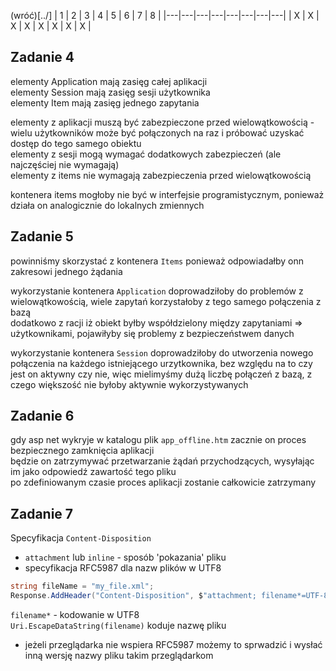 (wróć)[../]
| 1 | 2 | 3 | 4 | 5 | 6 | 7 | 8 |
|---|---|---|---|---|---|---|---|
| X | X | X | X | X | X | X | X |


## Zadanie 4
elementy Application mają zasięg całej aplikacji   
elementy Session mają zasięg sesji użytkownika  
elementy Item mają zasięg jednego zapytania  

elementy z aplikacji muszą być zabezpieczone przed wielowątkowością - wielu użytkowników może być połączonych na raz i próbować uzyskać dostęp do tego samego obiektu  
elementy z sesji mogą wymagać dodatkowych zabezpieczeń (ale najczęściej nie wymagają)  
elementy z items nie wymagają zabezpieczenia przed wielowątkowością

kontenera items mogłoby nie być w interfejsie programistycznym, ponieważ działa on analogicznie do lokalnych zmiennych 

## Zadanie 5
powinniśmy skorzystać z kontenera `Items` ponieważ odpowiadałby onn zakresowi jednego żądania  

wykorzystanie kontenera `Application`  doprowadziłoby do problemów z wielowątkowością, wiele zapytań korzystałoby z tego samego połączenia z bazą  
dodatkowo z racji iż obiekt byłby współdzielony między zapytaniami => użytkownikami, pojawiłyby się problemy z bezpieczeństwem danych  

wykorzystanie kontenera `Session` doprowadziłoby do utworzenia nowego połączenia na każdego istniejącego urzytkownika, bez względu na to czy jest on aktywny czy nie, więc mielimyśmy dużą liczbę połączeń z bazą, z czego większość nie byłoby aktywnie wykorzystywanych

## Zadanie 6
gdy asp net wykryje w katalogu plik `app_offline.htm` zacznie on proces bezpiecznego zamknięcia aplikacji  
będzie on zatrzymywać przetwarzanie żądań przychodzących, wysyłając im jako odpowiedź zawartość tego pliku  
po zdefiniowanym czasie proces aplikacji zostanie całkowicie zatrzymany

## Zadanie 7
Specyfikacja `Content-Disposition`

* `attachment` lub `inline` - sposób 'pokazania' pliku
* specyfikacja RFC5987 dla nazw plików w UTF8  
```cs
string fileName = "my_file.xml";
Response.AddHeader("Content-Disposition", $"attachment; filename*=UTF-8''{Uri.EscapeDataString(fileName)}");
```
`filename*` - kodowanie w UTF8  
`Uri.EscapeDataString(filename)` koduje nazwę pliku

* jeżeli przeglądarka nie wspiera RFC5987 możemy to sprwadzić i wysłać inną wersję nazwy pliku takim przeglądarkom